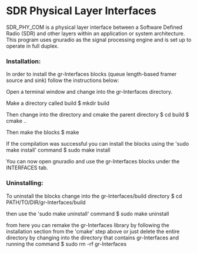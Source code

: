 <h1>SDR Physical Layer Interfaces</h1>

SDR_PHY_COM is a physical layer interface between a Software Defined Radio (SDR) and other layers within an application or system architecture. This program uses gnuradio as the signal processing engine and is set up to operate in full duplex.

<h3>Installation:</h3>

In order to install the gr-Interfaces blocks (queue length-based framer source and sink) follow the instructions below:

Open a terminal window and change into the gr-Interfaces directory.

Make a directory called build
$ mkdir build

Then change into the directory and cmake the parent directory
$ cd build
$ cmake ..

Then make the blocks
$ make

If the compilation was successful you can install the blocks using the 'sudo make install' command
$ sudo make install

You can now open gnuradio and use the gr-Interfaces blocks under the INTERFACES tab.

<h3>Uninstalling:</h3>

To uninstall the blocks change into the gr-Interfaces/build directory
$ cd PATH/TO/DIR/gr-Interfaces/build

then use the 'sudo make uninstall' command
$ sudo make uninstall

from here you can remake the gr-Interfaces library by following the installation section from the 'cmake' step above or just delete the entire directory by changing into the directory that contains gr-Interfaces and running the command
$ sudo rm -rf gr-Interfaces


